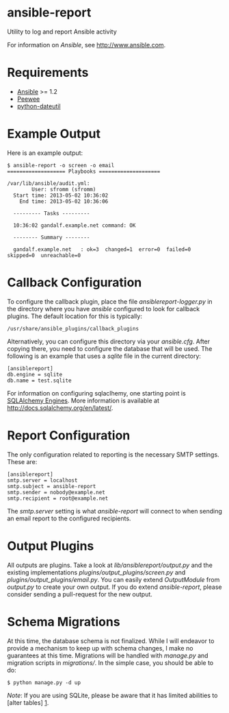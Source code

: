 ansible-report
==============

Utility to log and report Ansible activity

For information on *Ansible*, see http://www.ansible.com.

Requirements
============

* [Ansible](http://www.ansible.com) >= 1.2
* [Peewee](https://github.com/coleifer/peewee)
* [python-dateutil](http://labix.org/python-dateutil)

Example Output
==============

Here is an example output:

    $ ansible-report -o screen -o email
    =================== Playbooks ====================

    /var/lib/ansible/audit.yml:
            User: sfromm (sfromm)
      Start time: 2013-05-02 10:36:02
        End time: 2013-05-02 10:36:06

      --------- Tasks ---------

      10:36:02 gandalf.example.net command: OK

      -------- Summary --------

      gandalf.example.net   : ok=3  changed=1  error=0  failed=0  skipped=0  unreachable=0


Callback Configuration
======================

To configure the callback plugin, place the file
_ansiblereport-logger.py_ in the directory where you have *ansible*
configured to look for callback plugins.  The default location for this
is typically:

    /usr/share/ansible_plugins/callback_plugins

Alternatively, you can configure this directory via your
_ansible.cfg_.  After copying there, you need to configure the
database that will be used.  The following is an example that uses a
*sqlite* file in the current directory:

    [ansiblereport]
    db.engine = sqlite
    db.name = test.sqlite

For information on configuring sqlaclhemy, one starting point is
[SQLAlchemy Engines](http://docs.sqlalchemy.org/en/latest/core/engines.html).  More information is available at http://docs.sqlalchemy.org/en/latest/.

Report Configuration
====================

The only configuration related to reporting is the necessary SMTP
settings.  These are:

    [ansiblereport]
    smtp.server = localhost
    smtp.subject = ansible-report
    smtp.sender = nobody@example.net
    smtp.recipient = root@example.net

The _smtp.server_ setting is what *ansible-report* will connect to when
sending an email report to the configured recipients.

Output Plugins
==============

All outputs are plugins.  Take a look at *lib/ansiblereport/output.py* and
the existing implementations *plugins/output_plugins/screen.py* and
*plugins/output_plugins/email.py*.  You can easily extend
*OutputModule* from _output.py_ to create your own output.  If you do
extend *ansible-report*, please consider sending a pull-request for the
new output.

Schema Migrations
=================

At this time, the database schema is not finalized.  While I will
endeavor to provide a mechanism to keep up with schema changes, I make no
guarantees at this time.  Migrations will be handled with *manage.py*
and migration scripts in *migrations/*.  In the simple case, you should
be able to do:

    $ python manage.py -d up

*Note*:  If you are using SQLite, please be aware that it has limited
abilities to [alter tables] [1].

  [1]: http://www.sqlite.org/lang_altertable.html

